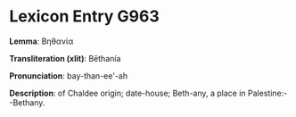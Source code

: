 # Lexicon Entry G963

**Lemma**: Βηθανία

**Transliteration (xlit)**: Bēthanía

**Pronunciation**: bay-than-ee'-ah

**Description**:
of Chaldee origin; date-house; Beth-any, a place in Palestine:--Bethany.
